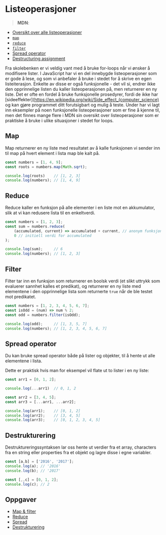 # Listeoperasjoner

> **MDN**:
* [Oversikt over alle listeoperasjoner](https://developer.mozilla.org/en-US/docs/Web/JavaScript/Reference/Global_Objects/Array)
* [`map`](https://developer.mozilla.org/en-US/docs/Web/JavaScript/Reference/Global_Objects/Array/map?v=control)
* [`reduce`](https://developer.mozilla.org/en-US/docs/Web/JavaScript/Reference/Global_Objects/Array/reduce?v=control)
* [`filter`](https://developer.mozilla.org/en-US/docs/Web/JavaScript/Reference/Global_Objects/Array/filter?v=control)
* [Spread operator](https://developer.mozilla.org/en-US/docs/Web/JavaScript/Reference/Operators/Spread_operator)
* [Destructuring assignment](https://developer.mozilla.org/en/docs/Web/JavaScript/Reference/Operators/Destructuring_assignment)


Fra skolebenken er vi veldig vant med å bruke for-loops når vi ønsker å modifisere lister.
I JavaScript har vi en del innebygde listeoperasjoner som er gode å lese, og som vi anbefaler å bruke i stedet for å skrive en egen listeiterasjon. Enkelte av disse er også funksjonelle - det vil si, endrer ikke den opprinnelige listen du kaller listeoperasjonen på, men returnerer en ny liste. Det er ofte en fordel å bruke funksjonelle prosedyrer, fordi de ikke har [sideeffekter](https://en.wikipedia.org/wiki/Side_effect_(computer_science) og kan gjøre programmet ditt forutsigbart og mulig å teste. Under har vi lagt inn eksempler på noen funksjonelle listeoperasjoner som er fine  å kjenne til, men det finnes mange flere i MDN sin oversikt over listeoperasjoner som er praktiske å bruke i ulike situasjoner i stedet for loops.

## Map
Map returnerer en ny liste med resultatet av å kalle funksjonen vi sender inn til map på hvert element i lista map ble kalt på.

```js
const numbers = [1, 4, 9];
const roots = numbers.map(Math.sqrt);

console.log(roots)    // [1, 2, 3]
console.log(numbers); // [1, 4, 9]

```

## Reduce
Reduce kaller en funksjon på alle elementer i en liste mot en akkumulator, slik at vi kan redusere lista til en enkeltverdi.

```js
const numbers = [1, 2, 3];
const sum = numbers.reduce(
	(accumulated, current) => accumulated + current, // anonym funksjon
	0 // initiell verdi for accumulated
);

console.log(sum);     // 6
console.log(numbers); // [1, 2, 3]
```

## Filter
Filter tar inn en funksjon som returnerer en boolsk verdi (et slikt uttrykk som evaluerer sannhet kalles et predikat), og returnerer en ny liste med elementene i den opprinnelige lista som returnerte  `true` når de ble testet mot predikatet.


```js
const numbers = [1, 2, 3, 4, 5, 6, 7];
const isOdd = (num) => num % 2;
const odd = numbers.filter(isOdd);

console.log(odd);     // [1, 3, 5, 7]
console.log(numbers); // [1, 2, 3, 4, 5, 6, 7]
```

## Spread operator
Du kan bruke spread operator både på lister og objekter, til å hente ut alle elementene i lista.

Dette er praktisk hvis man for eksempel vil flate ut to lister i en ny liste:

```js
const arr1 = [0, 1, 2];

console.log(...arr1)  // 0, 1, 2

const arr2 = [3, 4, 5];
const arr3 = [...arr1, ...arr2];

console.log(arr1);    // [0, 1, 2]
console.log(arr2);    // [3, 4, 5]
console.log(arr3);    // [0, 1, 2, 3, 4, 5]
```

## Destrukturering
Destruktureringssyntaksen lar oss hente ut verdier fra et array, characters fra en string eller properties fra et objekt og lagre disse i egne variabler.

```js
const [a,b] = ['2016', '2017'];
console.log(a); // '2016'
console.log(b); // '2017'

const [,,c] = [0, 1, 2];
console.log(c); // 2
```

## Oppgaver
* [Map & filter](http://jsbin.com/tetevo/edit?js,console)
* [Reduce](https://jsbin.com/basuxog/edit?js,console)
* [Spread](http://tddbin.com/?782#?kata=es6/language/spread/with-arrays)
* [Destrukturering](http://tddbin.com/?36#?kata=es6/language/destructuring/array)
